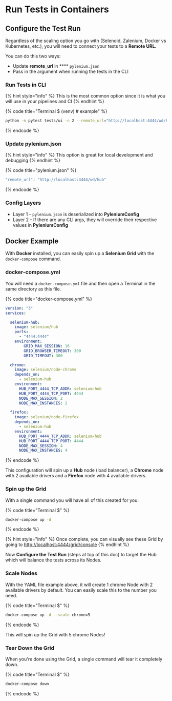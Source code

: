 # Run Tests in Containers

## Configure the Test Run

Regardless of the scaling option you go with (Selenoid, Zalenium, Docker vs Kubernetes, etc.), you will need to connect your tests to a **Remote URL.**

You can do this two ways:

* Update **remote\_url** in **** `pylenium.json`
* Pass in the argument when running the tests in the CLI

### Run Tests in CLI

{% hint style="info" %}
This is the most common option since it is what you will use in your pipelines and CI
{% endhint %}

{% code title="Terminal $ (venv) # example" %}
```bash
python -m pytest tests/ui -n 2 --remote_url="http://localhost:4444/wd/hub"
```
{% endcode %}

### Update pylenium.json

{% hint style="info" %}
This option is great for local development and debugging
{% endhint %}

{% code title="pylenium.json" %}
```bash
"remote_url": "http://localhost:4444/wd/hub"
```
{% endcode %}

### Config Layers

* Layer 1 - `pylenium.json` is deserialized into **PyleniumConfig**
* Layer 2 - If there are any CLI args, they will override their respective values in **PyleniumConfig**

## Docker Example

With **Docker** installed, you can easily spin up a **Selenium Grid** with the `docker-compose` command.

### docker-compose.yml

You will need a `docker-compose.yml` file and then open a Terminal in the same directory as this file.

{% code title="docker-compose.yml" %}
```yaml
version: "3"
services:

  selenium-hub:
    image: selenium/hub
    ports:
      - "4444:4444"
    environment:
        GRID_MAX_SESSION: 16
        GRID_BROWSER_TIMEOUT: 300
        GRID_TIMEOUT: 300

  chrome:
    image: selenium/node-chrome
    depends_on:
      - selenium-hub
    environment:
      HUB_PORT_4444_TCP_ADDR: selenium-hub
      HUB_PORT_4444_TCP_PORT: 4444
      NODE_MAX_SESSION: 2
      NODE_MAX_INSTANCES: 2

  firefox:
    image: selenium/node-firefox
    depends_on:
      - selenium-hub
    environment:
      HUB_PORT_4444_TCP_ADDR: selenium-hub
      HUB_PORT_4444_TCP_PORT: 4444
      NODE_MAX_SESSION: 4
      NODE_MAX_INSTANCES: 4
```
{% endcode %}

This configuration will spin up a **Hub** node (load balancer), a **Chrome** node with 2 available drivers and a **Firefox** node with 4 available drivers.

### Spin up the Grid

With a single command you will have all of this created for you:

{% code title="Terminal $" %}
```bash
docker-compose up -d
```
{% endcode %}

{% hint style="info" %}
Once complete, you can visually see these Grid by going to [http://localhost:4444/grid/console](http://localhost:4444/grid/console)
{% endhint %}

Now **Configure the Test Run** (steps at top of this doc) to target the Hub which will balance the tests across its Nodes.

### Scale Nodes

With the YAML file example above, it will create 1 chrome Node with 2 available drivers by default. You can easily scale this to the number you need.

{% code title="Terminal $" %}
```bash
docker-compose up -d --scale chrome=5
```
{% endcode %}

This will spin up the Grid with 5 chrome Nodes!

### Tear Down the Grid

When you're done using the Grid, a single command will tear it completely down.

{% code title="Terminal $" %}
```bash
docker-compose down
```
{% endcode %}
